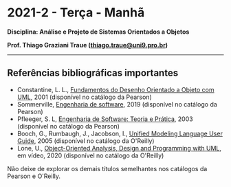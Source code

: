 # 2021-2 - Terça - Manhã
**Disciplina: Análise e Projeto de Sistemas Orientados a Objetos**

**Prof. Thiago Graziani Traue (thiago.traue@uni9.pro.br)**

***


## Referências bibliográficas importantes

 - Constantine, L. L., [Fundamentos do Desenho Orientado a Objeto com UML](https://plataforma.bvirtual.com.br/Acervo/Publicacao/33), 2001 (disponível no catálogo da Pearson)
 - Sommerville, [Engenharia de software](https://plataforma.bvirtual.com.br/Acervo/Publicacao/168127), 2019 (disponível no catálogo da Pearson)
 - Pfleeger, S. L, [Engenharia de Software: Teoria e Prática](https://plataforma.bvirtual.com.br/Acervo/Publicacao/476), 2003 (disponível no catálogo da Pearson)
 - Booch, G., Rumbaugh, J., Jacobson, I., [Unified Modeling Language User Guide](https://learning.oreilly.com/library/view/unified-modeling-language/0321267974/), 2005 (disponível no catálogo da O'Reilly)
 - Lone, U., [Object-Oriented Analysis, Design and Programming with UML](https://learning.oreilly.com/videos/object-oriented-analysis-design/9781801078405/), em vídeo, 2020 (disponível no catálogo da O'Reilly)

Não deixe de explorar os demais títulos semelhantes nos catálogos da Pearson e O'Reilly.
